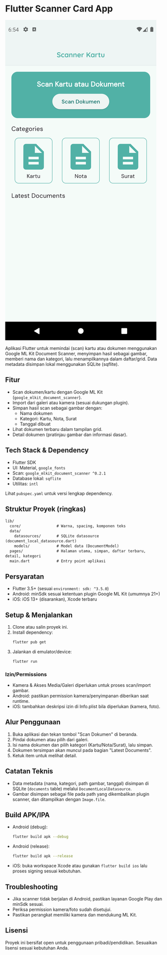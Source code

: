 # Flutter Scanner Card App
![image_app](https://github.com/vinntodev/fl_scanner_card_app/blob/613708e33ff8e35c4529d265caeac63cc4714b34/img/ui.png)

Aplikasi Flutter untuk memindai (scan) kartu atau dokumen menggunakan Google ML Kit Document Scanner, menyimpan hasil sebagai gambar, memberi nama dan kategori, lalu menampilkannya dalam daftar/grid. Data metadata disimpan lokal menggunakan SQLite (sqflite).

## Fitur
- Scan dokumen/kartu dengan Google ML Kit (`google_mlkit_document_scanner`).
- Import dari galeri atau kamera (sesuai dukungan plugin).
- Simpan hasil scan sebagai gambar dengan:
  - Nama dokumen
  - Kategori: Kartu, Nota, Surat
  - Tanggal dibuat
- Lihat dokumen terbaru dalam tampilan grid.
- Detail dokumen (pratinjau gambar dan informasi dasar).

## Tech Stack & Dependency
- Flutter SDK
- UI: Material, `google_fonts`
- Scan: `google_mlkit_document_scanner ^0.2.1`
- Database lokal: `sqflite`
- Utilitas: `intl`

Lihat `pubspec.yaml` untuk versi lengkap dependency.

## Struktur Proyek (ringkas)
```
lib/
  core/                # Warna, spacing, komponen teks
  data/
    datasources/       # SQLite datasource (document_local_datasource.dart)
    models/            # Model data (DocumentModel)
  pages/               # Halaman utama, simpan, daftar terbaru, detail, kategori
  main.dart            # Entry point aplikasi
```

## Persyaratan
- Flutter 3.5+ (sesuai `environment: sdk: ^3.5.0`)
- Android: minSdk sesuai ketentuan plugin Google ML Kit (umumnya 21+)
- iOS: iOS 13+ (disarankan), Xcode terbaru

## Setup & Menjalankan
1. Clone atau salin proyek ini.
2. Install dependency:
   ```bash
   flutter pub get
   ```
3. Jalankan di emulator/device:
   ```bash
   flutter run
   ```

### Izin/Permissions
- Kamera & Akses Media/Galeri diperlukan untuk proses scan/import gambar.
- Android: pastikan permission kamera/penyimpanan diberikan saat runtime.
- iOS: tambahkan deskripsi izin di Info.plist bila diperlukan (kamera, foto).

## Alur Penggunaan
1. Buka aplikasi dan tekan tombol "Scan Dokumen" di beranda.
2. Pindai dokumen atau pilih dari galeri.
3. Isi nama dokumen dan pilih kategori (Kartu/Nota/Surat), lalu simpan.
4. Dokumen tersimpan akan muncul pada bagian "Latest Documents".
5. Ketuk item untuk melihat detail.

## Catatan Teknis
- Data metadata (nama, kategori, path gambar, tanggal) disimpan di SQLite (`documents` table) melalui `DocumentLocalDatasource`.
- Gambar disimpan sebagai file pada path yang dikembalikan plugin scanner, dan ditampilkan dengan `Image.file`.

## Build APK/IPA
- Android (debug):
  ```bash
  flutter build apk --debug
  ```
- Android (release):
  ```bash
  flutter build apk --release
  ```
- iOS: buka workspace Xcode atau gunakan `flutter build ios` lalu proses signing sesuai kebutuhan.

## Troubleshooting
- Jika scanner tidak berjalan di Android, pastikan layanan Google Play dan minSdk sesuai.
- Periksa permission kamera/foto sudah disetujui.
- Pastikan perangkat memiliki kamera dan mendukung ML Kit.

## Lisensi
Proyek ini bersifat open untuk penggunaan pribadi/pendidikan. Sesuaikan lisensi sesuai kebutuhan Anda.
